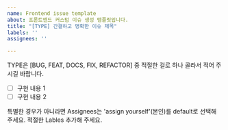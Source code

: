 ```yaml
---
name: Frontend issue template
about: 프론트엔드 커스텀 이슈 생성 템플릿입니다.
title: "[TYPE] 간결하고 명확한 이슈 제목"
labels: ''
assignees: ''

---
```


TYPE은 [BUG, FEAT, DOCS, FIX, REFACTOR] 중 적절한 걸로 하나 골라서 적어 주시길 바랍니다.

- [ ] 구현 내용 1
- [ ] 구현 내용 2

특별한 경우가 아니라면 Assignees는 'assign yourself'(본인)를 default로 선택해 주세요.
적절한 Lables 추가해 주세요.
